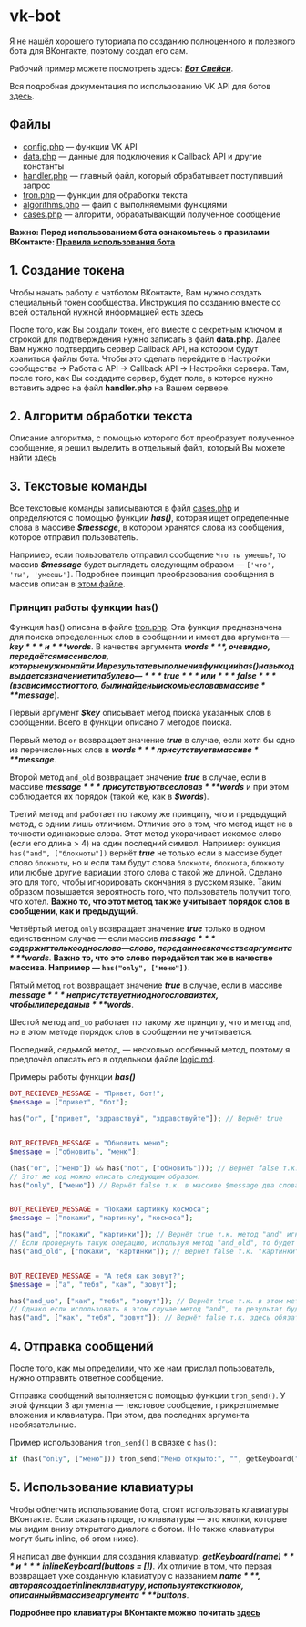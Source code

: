 # vk-bot
Я не нашёл хорошего туториала по созданию полноценного и полезного бота для ВКонтакте, поэтому создал его сам.

Рабочий пример можете посмотреть здесь: ***[Бот Спейси](https://vk.me/lnx.space)***.

Вся подробная документация по использованию VK API для ботов [здесь](https://vk.com/dev/bots_docs).

## Файлы
* [config.php](https://github.com/len0xx/vk-bot/blob/master/config.php) — функции VK API
* [data.php](https://github.com/len0xx/vk-bot/blob/master/data.php) — данные для подключения к Callback API и другие константы
* [handler.php](https://github.com/len0xx/vk-bot/blob/master/handler.php) — главный файл, который обрабатывает поступивший запрос
* [tron.php](https://github.com/len0xx/vk-bot/blob/master/tron.php) — функции для обработки текста
* [algorithms.php](https://github.com/len0xx/vk-bot/blob/master/algorithms.php) — файл с выполняемыми функциями
* [cases.php](https://github.com/len0xx/vk-bot/blob/master/cases.php) — алгоритм, обрабатывающий полученное сообщение

**Важно: Перед использованием бота ознакомьтесь с правилами ВКонтакте: [Правила использования бота](https://vk.com/dev/bot_rules)**

## 1. Создание токена
Чтобы начать работу с чатботом ВКонтакте, Вам нужно создать специальный токен сообщества.
Инструкция по созданию вместе со всей остальной нужной информацией есть [здесь](https://vk.com/dev/bots_docs)

После того, как Вы создали токен, его вместе с секретным ключом и строкой для подтверждения нужно записать в файл **data.php**.
Далее Вам нужно подтвердить сервер Callback API, на котором будут храниться файлы бота. Чтобы это сделать перейдите в Настройки сообщества -> Работа с API -> Callback API -> Настройки сервера. Там, после того, как Вы создадите сервер, будет поле, в которое нужно вставить адрес на файл **handler.php** на Вашем сервере.

## 2. Алгоритм обработки текста
Описание алгоритма, с помощью которого бот преобразует полученное сообщение, я решил выделить в отдельный файл, который Вы можете найти [здесь](https://github.com/len0xx/vk-bot/blob/master/logic.md)

## 3. Текстовые команды
Все текстовые команды записываются в файл [cases.php](https://github.com/len0xx/vk-bot/blob/master/cases.php) и определяются с помощью функции ***has()***, которая ищет определенные слова в массиве ***$message***, в котором хранятся слова из сообщения, которое отправил пользователь.

Например, если пользователь отправил сообщение `Что ты умеешь?`, то массив ***$message*** будет выглядеть следующим образом — `['что', 'ты', 'умеешь']`. Подробнее принцип преобразования сообщения в массив описан в [этом файле](https://github.com/len0xx/vk-bot/blob/master/logic.md).
### Принцип работы функции has()
Функция has() описана в файле [tron.php](https://github.com/len0xx/vk-bot/blob/master/tron.php). Эта функция предназначена для поиска определенных слов в сообщении и имеет два аргумента — ***$key*** и ***$words***. В качестве аргумента ***$words***, очевидно, передаётся массив слов, которые нужно найти. И в результате выполнения функции has() на выход выдается значение типа булево — ***true*** или ***false*** (в зависимости от того, были найдены искомые слова в массиве ***$message***).

Первый аргумент ***$key*** описывает метод поиска указанных слов в сообщении. Всего в функции описано 7 методов поиска. 

Первый метод `or` возвращает значение ***true*** в случае, если хотя бы одно из перечисленных слов в ***$words*** присутствует в массиве ***$message***.

Второй метод `and_old` возвращает значение ***true*** в случае, если в массиве ***$message*** присутствуют все слова в ***$words*** и при этом соблюдается их порядок (такой же, как в ***$words***).

Третий метод `and` работает по такому же принципу, что и предыдущий метод, с одним лишь отличием. Отличие это в том, что метод ищет не в точности одинаковые слова. Этот метод укорачивает искомое слово (если его длина > 4) на один последний символ. Например: функция `has("and", ["блокноты"])` вернёт ***true*** не только если в массиве будет слово `блокноты`, но и если там будут слова `блокноте`, `блокнота`, `блокноту` или любые другие вариации этого слова с такой же длиной. Сделано это для того, чтобы игнорировать окончания в русском языке. Таким образом повышается вероятность того, что пользователь получит того, что хотел. **Важно то, что этот метод так же учитывает порядок слов в сообщении, как и предыдущий**.

Четвёртый метод `only` возвращает значение ***true*** только в одном единственном случае — если массив ***$message*** содержит только одно слово — слово, переданное в качестве аргумента ***$words***. **Важно то, что это слово передаётся так же в качестве массива. Например — `has("only", ["меню"])`**.

Пятый метод `not` возвращает значение ***true*** в случае, если в массиве ***$message*** не присутствует ни одного слова из тех, что были переданы в  ***$words***.

Шестой метод `and_uo` работает по такому же принципу, что и метод `and`, но в этом методе порядок слов в сообщении не учитывается.

Последний, седьмой метод, — несколько особенный метод, поэтому я предпочёл описать его в отдельном файле [logic.md](https://github.com/len0xx/vk-bot/blob/master/logic.md).

Примеры работы функции ***has()***
```php
BOT_RECIEVED_MESSAGE = "Привет, бот!";
$message = ["привет", "бот"];

has("or", ["привет", "здравствуй", "здравствуйте"]); // Вернёт true


BOT_RECIEVED_MESSAGE = "Обновить меню";
$message = ["обновить", "меню"];

(has("or", ["меню"]) && has("not", ["обновить"])); // Вернёт false т.к. присутствует слово "обновить"
// Этот же код можно описать следующим образом:
has("only", ["меню"]) // Вернёт false т.к. в массиве $message два слова, то есть искомое слово — не единственное


BOT_RECIEVED_MESSAGE = "Покажи картинку космоса";
$message = ["покажи", "картинку", "космоса"];

has("and", ["покажи", "картинки"]); // Вернёт true т.к. метод "and" игнорирует окончание слова
// Если провернуть такую операцию, используя метод "and_old", то будет другой результат:
has("and_old", ["покажи", "картинки"]); // Вернёт false т.к. "картинки" и "картинку" для этого метода — разные слова


BOT_RECIEVED_MESSAGE = "А тебя как зовут?";
$message = ["а", "тебя", "как", "зовут"];

has("and_uo", ["как", "тебя", "зовут"]); // Вернёт true т.к. в этом методе соблюдения порядка слов необязательно
// Однако если использовать в этом случае метод "and", то результат будет отличаться
has("and", ["как", "тебя", "зовут"]); // Вернёт false т.к. здесь обязательно соблюдение порядка
```

## 4. Отправка сообщений
После того, как мы определили, что же нам прислал пользователь, нужно отправить ответное сообщение.

Отправка сообщений выполняется с помощью функции `tron_send()`. У этой функции 3 аргумента — текстовое сообщение, прикрепляемые вложения и клавиатура. При этом, два последних аргумента необязательные.

Пример использования `tron_send()` в связке с `has()`:
```php
if (has("only", ["меню"])) tron_send("Меню открыто:", "", getKeyboard("menu"));
```

## 5. Использование клавиатуры
Чтобы облегчить использование бота, стоит использовать клавиатуры ВКонтакте. Если сказать проще, то клавиатуры — это кнопки, которые мы видим внизу открытого диалога с ботом. (Но также клавиатуры могут быть inline, об этом ниже).

Я написал две функции для создания клавиатур: ***getKeyboard($name)*** и ***inlineKeyboard($buttons = [])***. Их отличие в том, что первая возвращает уже созданную клавиатуру с названием ***$name***, а вторая создает inline клавиатуру, используя текст кнопок, описанный в массиве аргумента ***$buttons***.

**Подробнее про клавиатуры ВКонтакте можно почитать [здесь](https://vk.com/dev/bots_docs_3?f=4.%20Bot%20keyboards)**
